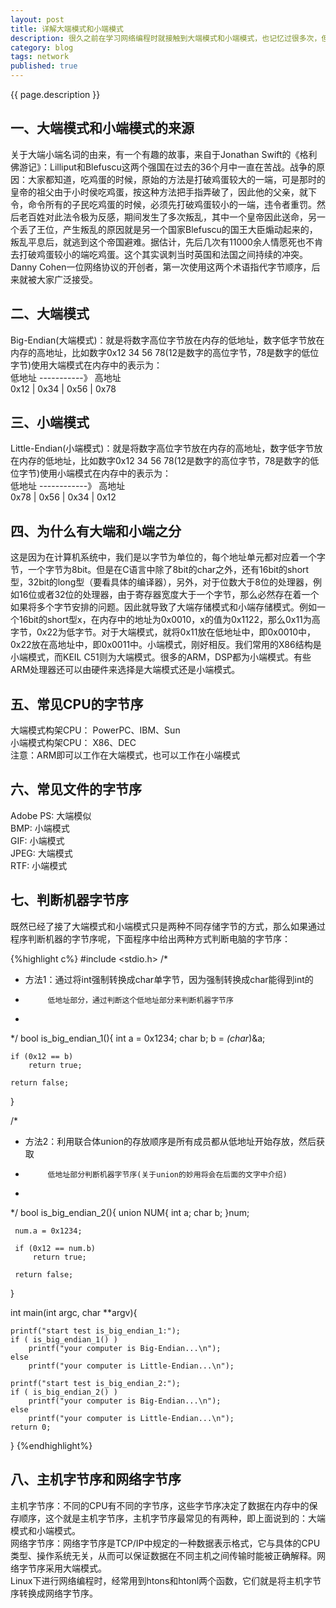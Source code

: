 ```yaml
---
layout: post
title: 详解大端模式和小端模式
description: 很久之前在学习网络编程时就接触到大端模式和小端模式，也记忆过很多次，但是每次过一段时间就忘了，又得重新看。为了方便以后资料的查找，同时也加深记忆，将大端模式和小端模式通过文章写出来。
category: blog
tags: network
published: true
---
```


{{ page.description }}

## 一、大端模式和小端模式的来源 ##
关于大端小端名词的由来，有一个有趣的故事，来自于Jonathan Swift的《格利佛游记》：Lilliput和Blefuscu这两个强国在过去的36个月中一直在苦战。战争的原因：大家都知道，吃鸡蛋的时候，原始的方法是打破鸡蛋较大的一端，可是那时的皇帝的祖父由于小时侯吃鸡蛋，按这种方法把手指弄破了，因此他的父亲，就下令，命令所有的子民吃鸡蛋的时候，必须先打破鸡蛋较小的一端，违令者重罚。然后老百姓对此法令极为反感，期间发生了多次叛乱，其中一个皇帝因此送命，另一个丢了王位，产生叛乱的原因就是另一个国家Blefuscu的国王大臣煽动起来的，叛乱平息后，就逃到这个帝国避难。据估计，先后几次有11000余人情愿死也不肯去打破鸡蛋较小的端吃鸡蛋。这个其实讽刺当时英国和法国之间持续的冲突。Danny Cohen一位网络协议的开创者，第一次使用这两个术语指代字节顺序，后来就被大家广泛接受。

## 二、大端模式 ##
Big-Endian(大端模式)：就是将数字高位字节放在内存的低地址，数字低字节放在内存的高地址，比如数字0x12 34 56 78(12是数字的高位字节，78是数字的低位字节)使用大端模式在内存中的表示为：  
低地址 -----------》 高地址  
0x12 | 0x34 | 0x56 | 0x78  

## 三、小端模式 ##
Little-Endian(小端模式)：就是将数字高位字节放在内存的高地址，数字低字节放在内存的低地址，比如数字0x12 34 56 78(12是数字的高位字节，78是数字的低位字节)使用小端模式在内存中的表示为：  
低地址 ------------》 高地址  
0x78 | 0x56 | 0x34 | 0x12  

## 四、为什么有大端和小端之分 ##
这是因为在计算机系统中，我们是以字节为单位的，每个地址单元都对应着一个字节，一个字节为8bit。但是在C语言中除了8bit的char之外，还有16bit的short型，32bit的long型（要看具体的编译器），另外，对于位数大于8位的处理器，例如16位或者32位的处理器，由于寄存器宽度大于一个字节，那么必然存在着一个如果将多个字节安排的问题。因此就导致了大端存储模式和小端存储模式。例如一个16bit的short型x，在内存中的地址为0x0010，x的值为0x1122，那么0x11为高字节，0x22为低字节。对于大端模式，就将0x11放在低地址中，即0x0010中，0x22放在高地址中，即0x0011中。小端模式，刚好相反。我们常用的X86结构是小端模式，而KEIL C51则为大端模式。很多的ARM，DSP都为小端模式。有些ARM处理器还可以由硬件来选择是大端模式还是小端模式。

## 五、常见CPU的字节序 ##
大端模式构架CPU： PowerPC、IBM、Sun  
小端模式构架CPU： X86、DEC  
注意：ARM即可以工作在大端模式，也可以工作在小端模式  

## 六、常见文件的字节序 ##
Adobe PS:   大端模似  
BMP:        小端模式  
GIF:        小端模式  
JPEG:       大端模式  
RTF:        小端模式  

## 七、判断机器字节序 ##
既然已经了接了大端模式和小端模式只是两种不同存储字节的方式，那么如果通过程序判断机器的字节序呢，下面程序中给出两种方式判断电脑的字节序：  

{%highlight c%}
#include <stdio.h>
/*
 *  方法1：通过将int强制转换成char单字节，因为强制转换成char能得到int的
 *          低地址部分，通过判断这个低地址部分来判断机器字节序
 *
 */
bool is_big_endian_1(){
    int a = 0x1234;
    char b;
    b = *(char*)&a;

    if (0x12 == b)
        return true;

    return false;
}

/*
 *  方法2：利用联合体union的存放顺序是所有成员都从低地址开始存放，然后获取
 *          低地址部分判断机器字节序(关于union的妙用将会在后面的文字中介绍)
 *
 */
 bool is_big_endian_2(){
     union NUM{
        int a;
        char b;
     }num;

     num.a = 0x1234;

     if (0x12 == num.b)
         return true;

     return false;
 }

int main(int argc, char **argv){
    
    printf("start test is_big_endian_1:");
    if ( is_big_endian_1() )
        printf("your computer is Big-Endian...\n");
    else
        printf("your computer is Little-Endian...\n");

    printf("start test is_big_endian_2:");
    if ( is_big_endian_2() )
        printf("your computer is Big-Endian...\n");
    else
        printf("your computer is Little-Endian...\n");
    return 0;
}
{%endhighlight%}

## 八、主机字节序和网络字节序 ##
主机字节序：不同的CPU有不同的字节序，这些字节序决定了数据在内存中的保存顺序，这个就是主机字节序，主机字节序最常见的有两种，即上面说到的：大端模式和小端模式。  
网络字节序：网络字节序是TCP/IP中规定的一种数据表示格式，它与具体的CPU类型、操作系统无关，从而可以保证数据在不同主机之间传输时能被正确解释。网络字节序采用大端模式。  
Linux下进行网络编程时，经常用到htons和htonl两个函数，它们就是将主机字节序转换成网络字节序。


